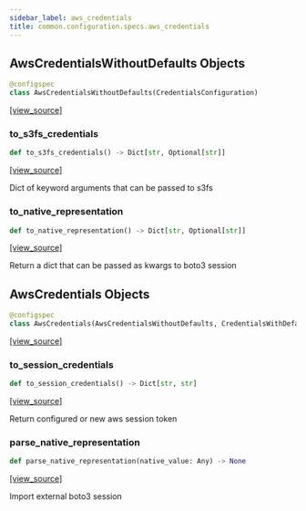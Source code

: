 ```yaml
---
sidebar_label: aws_credentials
title: common.configuration.specs.aws_credentials
---
```


## AwsCredentialsWithoutDefaults Objects

```python
@configspec
class AwsCredentialsWithoutDefaults(CredentialsConfiguration)
```

[[view_source]](https://github.com/dlt-hub/dlt/blob/f0690715274590fc4cacf1165e3661aaa7af1c15/dlt/common/configuration/specs/aws_credentials.py#L19)

### to\_s3fs\_credentials

```python
def to_s3fs_credentials() -> Dict[str, Optional[str]]
```

[[view_source]](https://github.com/dlt-hub/dlt/blob/f0690715274590fc4cacf1165e3661aaa7af1c15/dlt/common/configuration/specs/aws_credentials.py#L28)

Dict of keyword arguments that can be passed to s3fs

### to\_native\_representation

```python
def to_native_representation() -> Dict[str, Optional[str]]
```

[[view_source]](https://github.com/dlt-hub/dlt/blob/f0690715274590fc4cacf1165e3661aaa7af1c15/dlt/common/configuration/specs/aws_credentials.py#L41)

Return a dict that can be passed as kwargs to boto3 session

## AwsCredentials Objects

```python
@configspec
class AwsCredentials(AwsCredentialsWithoutDefaults, CredentialsWithDefault)
```

[[view_source]](https://github.com/dlt-hub/dlt/blob/f0690715274590fc4cacf1165e3661aaa7af1c15/dlt/common/configuration/specs/aws_credentials.py#L82)

### to\_session\_credentials

```python
def to_session_credentials() -> Dict[str, str]
```

[[view_source]](https://github.com/dlt-hub/dlt/blob/f0690715274590fc4cacf1165e3661aaa7af1c15/dlt/common/configuration/specs/aws_credentials.py#L89)

Return configured or new aws session token

### parse\_native\_representation

```python
def parse_native_representation(native_value: Any) -> None
```

[[view_source]](https://github.com/dlt-hub/dlt/blob/f0690715274590fc4cacf1165e3661aaa7af1c15/dlt/common/configuration/specs/aws_credentials.py#L149)

Import external boto3 session

